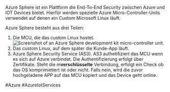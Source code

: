 Azure Sphere ist ein Plattform die End-To-End Security zwischen Azure und IOT Devices bietet. Hierfür werden spezielle Azure Micro-Controller-Units verwendet auf denen ein Custom Microsoft Linux läuft. 

Azure Sphere besteht aus drei Teilen:

1. Die MCU, die das custom Linux hostet. ![Screenshot of an Azure Sphere development kit micro-controller unit.](https://docs.microsoft.com/en-us/learn/azure-fundamentals/iot-fundamentals/media/2-identify-product-options-02-d830e12a.png)
2. Das custom Linux, auf dem später die Kunde-App läuft.
3. Azure Sphere Security Service (AS3). AS3 authetifiziert das MCU wenn es sich auf Azure verbindet. Die Authentifizierung erfolgt über Zertifikate. Steht die m**verschlüsselte** Verbindung, erfolgt ein Check ob das OS komprimietiert ist oder nicht. Falls nein, wird die zuvor hochgeladene APP auf das MCU kopiert und das Device geht online.

#Azure
#AzureIotServices